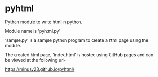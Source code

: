 # pyhtml
Python module to write html in python.

Module name  is 'pyhtml.py'

'sample.py' is a sample python program to create a html page using the module.

The created html page, 'index.html' is hosted using GitHub pages and can be viewed at the following url-

https://minusv23.github.io/pyhtml/
